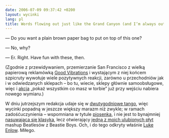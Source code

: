 ```yaml
---
date: 2006-07-09 09:37:42 +0200
layout: wycinki
lang: pl
title: Words flowing out just like the Grand Canyon (and I’m always out looking for a female companion)
---
```


— Do you want a plain brown paper bag to put on top of this one?

— No, why?

— Er. Right. Have fun with these, then.

(Zgodnie z przewidywaniem, przemierzanie San Francisco z wielką papierową reklamówką [Good Vibrations](http://en.wikipedia.org/wiki/Good_Vibrations_%28business%29 'antique vibrator museum robi wrażenie') i wystającym z niej końcem szpicruty wywołuje wiele pozytywnych reakcji, zarówno u przechodniów jak i w odwiedzanych sklepach – bo tu, wiecie, sklepy głównie samoobsługowe, więc i [akcja](http://martek.org/torba_projekt/ 'klasyka Czadu') „pokaż wszystkim co masz w torbie” już przy wejściu nabiera nowego wymiaru.)

W dniu jutrzejszym redakcja udaje się w [dwutygodniowe tango](http://greentortoise.com/best.of.the.west.html 'in Big Sur we take some time to linger on'), więc wycinki popadną w jeszcze większy marazm niż zwykle; w ramach zadośćuczynienia – wspomniana w tytule [piosenka](http://m.shot.pl/ladies-do-love-me.ogg 'the gift of gab is the gift that I have, prawda'), i nie jest to bynajmniej [nasuwająca się klasyka](http://en.wikipedia.org/wiki/Road_Trippin%27 'blue, you sit so pretty west of the 1'), lecz otwierający [jedną z moich ulubionych płyt](http://djbc.net/beastles/ 'dj BC: „Let It Beast”') mashup Beatlesów z Beastie Boys. Och, i do tego odkryty właśnie [Luke Enlow](http://lenlow.com/ 'do imagine wild music'). Miłego.
